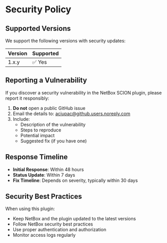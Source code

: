 # Security Policy

## Supported Versions

We support the following versions with security updates:

| Version | Supported          |
| ------- | ------------------ |
| 1.x.y   | ✅ Yes             |

## Reporting a Vulnerability

If you discover a security vulnerability in the NetBox SCION plugin, please report it responsibly:

1. **Do not** open a public GitHub issue
2. Email the details to: aciupac@github.users.noreply.com
3. Include:
   - Description of the vulnerability
   - Steps to reproduce
   - Potential impact
   - Suggested fix (if you have one)

## Response Timeline

- **Initial Response**: Within 48 hours
- **Status Update**: Within 7 days
- **Fix Timeline**: Depends on severity, typically within 30 days

## Security Best Practices

When using this plugin:
- Keep NetBox and the plugin updated to the latest versions
- Follow NetBox security best practices
- Use proper authentication and authorization
- Monitor access logs regularly
